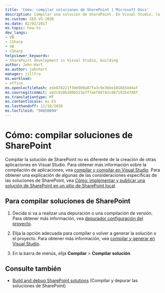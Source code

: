 ```yaml
---
title: 'Cómo: compilar soluciones de SharePoint | Microsoft Docs'
description: Compilar una solución de SharePoint. En Visual Studio, la creación de una solución de SharePoint no es diferente de la compilación de otras aplicaciones.
ms.custom: SEO-VS-2020
ms.date: 02/02/2017
ms.topic: how-to
dev_langs:
- VB
- CSharp
- VB
- CSharp
helpviewer_keywords:
- SharePoint development in Visual Studio, building
author: John-Hart
ms.author: johnhart
manager: jillfra
ms.workload:
- office
ms.openlocfilehash: e4e878221f3b6989a87fa3c9e36be1018d34d4af
ms.sourcegitcommit: ad2c820b280b523a7f7aef89742cdb719354748f
ms.translationtype: MT
ms.contentlocale: es-ES
ms.lasthandoff: 11/18/2020
ms.locfileid: "94850694"
---
```

# <a name="how-to-build-sharepoint-solutions"></a>Cómo: compilar soluciones de SharePoint

Compilar la solución de SharePoint no es diferente de la creación de otras aplicaciones en Visual Studio. Para obtener más información sobre la compilación de aplicaciones, vea [compilar y compilar en Visual Studio](../ide/compiling-and-building-in-visual-studio.md). Para obtener una explicación de algunas de las consideraciones específicas de las soluciones de SharePoint, vea [Cómo: implementar y publicar una solución de SharePoint en un sitio de SharePoint local](../sharepoint/how-to-deploy-and-publish-a-sharepoint-solution-to-a-local-sharepoint-site.md).

## <a name="to-build-sharepoint-solutions"></a>Para compilar soluciones de SharePoint

1. Decida si va a realizar una depuración o una compilación de versión. Para obtener más información, vea [depurador configuración del proyecto](../debugger/debugger-project-settings.md).

2. Elija la opción adecuada para compilar o volver a generar la solución o el proyecto. Para obtener más información, vea [compilar y generar en Visual Studio](../ide/compiling-and-building-in-visual-studio.md).

3. En la barra de menús, elija **Compilar** > **Compilar solución**.

## <a name="see-also"></a>Consulte también

- [Build and debug SharePoint solutions](../sharepoint/building-and-debugging-sharepoint-solutions.md) (Compilar y depurar las soluciones de SharePoint)
